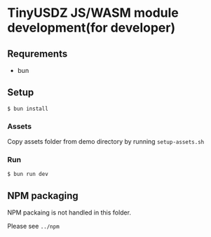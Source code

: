 # TinyUSDZ JS/WASM module development(for developer)

## Requrements

* bun

## Setup

```
$ bun install
```

### Assets

Copy assets folder from demo directory by running `setup-assets.sh`

### Run

```
$ bun run dev
```

## NPM packaging

NPM packaing is not handled in this folder.

Please see `../npm`


